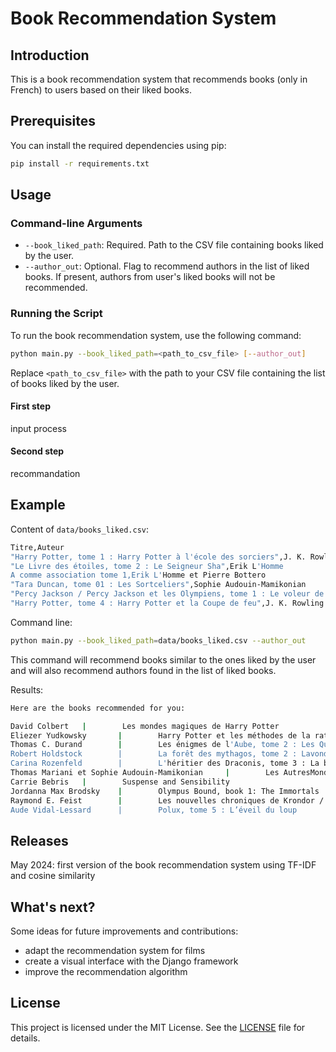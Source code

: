 # Book Recommendation System

## Introduction

This is a book recommendation system that recommends books (only in French) to users based on their liked books.

## Prerequisites

You can install the required dependencies using pip:

```bash
pip install -r requirements.txt
```

## Usage

### Command-line Arguments

- `--book_liked_path`: Required. Path to the CSV file containing books liked by the user.
- `--author_out`: Optional. Flag to recommend authors in the list of liked books. If present, authors from user's liked books will not be recommended.

### Running the Script

To run the book recommendation system, use the following command:

```bash
python main.py --book_liked_path=<path_to_csv_file> [--author_out]
```

Replace `<path_to_csv_file>` with the path to your CSV file containing the list of books liked by the user.

#### First step

input process

#### Second step

recommandation

## Example

Content of ```data/books_liked.csv```:

```bash
Titre,Auteur
"Harry Potter, tome 1 : Harry Potter à l'école des sorciers",J. K. Rowling
"Le Livre des étoiles, tome 2 : Le Seigneur Sha",Erik L'Homme
A comme association tome 1,Erik L'Homme et Pierre Bottero
"Tara Duncan, tome 01 : Les Sortceliers",Sophie Audouin-Mamikonian
"Percy Jackson / Percy Jackson et les Olympiens, tome 1 : Le voleur de foudre",Rick Riordan
"Harry Potter, tome 4 : Harry Potter et la Coupe de feu",J. K. Rowling
```

Command line:

```bash
python main.py --book_liked_path=data/books_liked.csv --author_out
```

This command will recommend books similar to the ones liked by the user and will also recommend authors found in the list of liked books.

Results:
```bash
Here are the books recommended for you:

David Colbert   |        Les mondes magiques de Harry Potter
Eliezer Yudkowsky       |        Harry Potter et les méthodes de la rationalité
Thomas C. Durand        |        Les énigmes de l'Aube, tome 2 : Les Quatre Vérités
Robert Holdstock        |        La forêt des mythagos, tome 2 : Lavondyss
Carina Rozenfeld        |        L'héritier des Draconis, tome 3 : La baie aux arcs-en-ciel
Thomas Mariani et Sophie Audouin-Mamikonian     |        Les AutresMondes de Tara Duncan, tome 1 : La danse de la licorne
Carrie Bebris   |        Suspense and Sensibility
Jordanna Max Brodsky    |        Olympus Bound, book 1: The Immortals
Raymond E. Feist        |        Les nouvelles chroniques de Krondor / L'entre-deux-guerres / Les Fils de Krondor, tome 2 : Le Boucanier du Roi
Aude Vidal-Lessard      |        Polux, tome 5 : L’éveil du loup
```

## Releases

May 2024: first version of the book recommendation system using TF-IDF and cosine similarity

## What's next?

Some ideas for future improvements and contributions: 
- adapt the recommendation system for films
- create a visual interface with the Django framework
- improve the recommendation algorithm

## License

This project is licensed under the MIT License. See the [LICENSE](LICENSE) file for details.